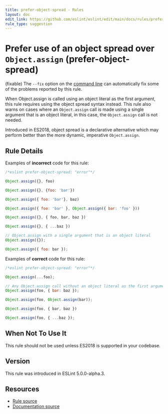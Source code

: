 ```yaml
---
title: prefer-object-spread - Rules
layout: doc
edit_link: https://github.com/eslint/eslint/edit/main/docs/rules/prefer-object-spread.md
rule_type: suggestion
---
```

<!-- Note: No pull requests accepted for this file. See README.md in the root directory for details. -->

# Prefer use of an object spread over `Object.assign` (prefer-object-spread)

(fixable) The `--fix` option on the [command line](../user-guide/command-line-interface#fixing-problems) can automatically fix some of the problems reported by this rule.

When Object.assign is called using an object literal as the first argument, this rule requires using the object spread syntax instead. This rule also warns on cases where an `Object.assign` call is made using a single argument that is an object literal, in this case, the `Object.assign` call is not needed.

Introduced in ES2018, object spread is a declarative alternative which may perform better than the more dynamic, imperative `Object.assign`.

## Rule Details

Examples of **incorrect** code for this rule:

```js
/*eslint prefer-object-spread: "error"*/

Object.assign({}, foo)

Object.assign({}, {foo: 'bar'})

Object.assign({ foo: 'bar'}, baz)

Object.assign({ foo: 'bar' }, Object.assign({ bar: 'foo' }))

Object.assign({}, { foo, bar, baz })

Object.assign({}, { ...baz })

// Object.assign with a single argument that is an object literal
Object.assign({});

Object.assign({ foo: bar });
```

Examples of **correct** code for this rule:

```js
/*eslint prefer-object-spread: "error"*/

Object.assign(...foo);

// Any Object.assign call without an object literal as the first argument
Object.assign(foo, { bar: baz });

Object.assign(foo, Object.assign(bar));

Object.assign(foo, { bar, baz })

Object.assign(foo, { ...baz });
```

## When Not To Use It

This rule should not be used unless ES2018 is supported in your codebase.

## Version

This rule was introduced in ESLint 5.0.0-alpha.3.

## Resources

* [Rule source](https://github.com/eslint/eslint/tree/HEAD/lib/rules/prefer-object-spread.js)
* [Documentation source](https://github.com/eslint/eslint/tree/HEAD/docs/rules/prefer-object-spread.md)

